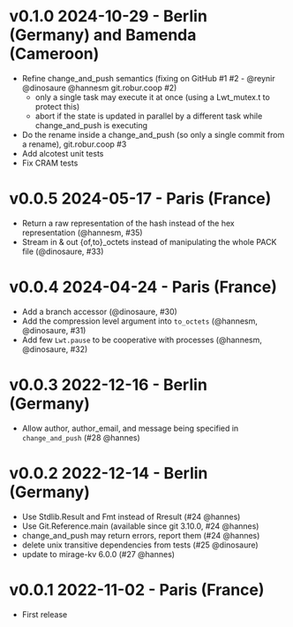 # v0.1.0 2024-10-29 - Berlin (Germany) and Bamenda (Cameroon)

- Refine change_and_push semantics (fixing on GitHub #1 #2 - @reynir @dinosaure @hannesm git.robur.coop #2)
  - only a single task may execute it at once (using a Lwt_mutex.t to protect this)
  - abort if the state is updated in parallel by a different task while change_and_push is executing
- Do the rename inside a change_and_push (so only a single commit from a rename), git.robur.coop #3
- Add alcotest unit tests
- Fix CRAM tests

# v0.0.5 2024-05-17 - Paris (France)

- Return a raw representation of the hash instead of the hex representation (@hannesm, #35)
- Stream in & out {of,to}_octets instead of manipulating the whole PACK file (@dinosaure, #33)

# v0.0.4 2024-04-24 - Paris (France)

- Add a branch accessor (@dinosaure, #30)
- Add the compression level argument into `to_octets` (@hannesm, @dinosaure, #31)
- Add few `Lwt.pause` to be cooperative with processes (@hannesm, @dinosaure, #32)

# v0.0.3 2022-12-16 - Berlin (Germany)

- Allow author, author_email, and message being specified in `change_and_push`
  (#28 @hannes)

# v0.0.2 2022-12-14 - Berlin (Germany)

- Use Stdlib.Result and Fmt instead of Rresult (#24 @hannes)
- Use Git.Reference.main (available since git 3.10.0, #24 @hannes)
- change_and_push may return errors, report them (#24 @hannes)
- delete unix transitive dependencies from tests (#25 @dinosaure)
- update to mirage-kv 6.0.0 (#27 @hannes)

# v0.0.1 2022-11-02 - Paris (France)

- First release
